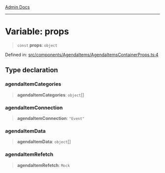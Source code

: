 [Admin Docs](/)

***

# Variable: props

> `const` **props**: `object`

Defined in: [src/components/AgendaItems/AgendaItemsContainerProps.ts:4](https://github.com/syedali237/talawa-admin/blob/dd4a08e622d0fa38bcf9758a530e8cdf917dbac8/src/components/AgendaItems/AgendaItemsContainerProps.ts#L4)

## Type declaration

### agendaItemCategories

> **agendaItemCategories**: `object`[]

### agendaItemConnection

> **agendaItemConnection**: `"Event"`

### agendaItemData

> **agendaItemData**: `object`[]

### agendaItemRefetch

> **agendaItemRefetch**: `Mock`
